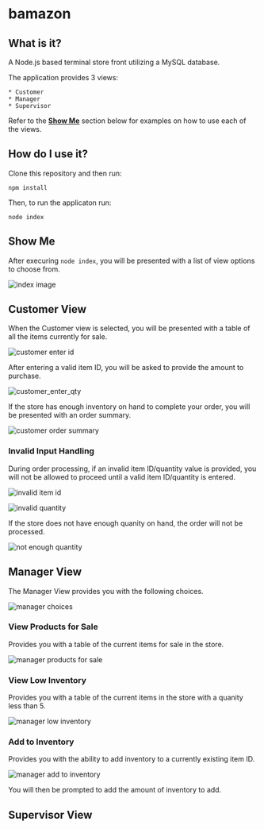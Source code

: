 # bamazon

## What is it?
A Node.js based terminal store front utilizing a MySQL database.

The application provides 3 views:

	* Customer
	* Manager
	* Supervisor

Refer to the [**Show Me**](#show-me) section below for examples on how to use each of the views.

## How do I use it?

Clone this repository and then run:

`npm install`

Then, to run the applicaton run:

`node index`

## Show Me

After execuring `node index`, you will be presented with a list of view options to choose from.

![index image](images/for_readme/node_index.png)

## Customer View

When the Customer view is selected, you will be presented with a table of all the items currently for sale.

![customer enter id](images/for_readme/customer_enterID.png)

After entering a valid item ID, you will be asked to provide the amount to purchase.

![customer_enter_qty](images/for_readme/customer_validID.png)

If the store has enough inventory on hand to complete your order, you will be presented with an order summary.

![customer order summary](images/for_readme/customer_successfulOrder.png)

### Invalid Input Handling

During order processing, if an invalid item ID/quantity value is provided, you will not be allowed to proceed until a valid item ID/quantity is entered.

![invalid item id](images/for_readme/customer_invalidID.png)

![invalid quantity](images/for_readme/customer_invalidInventoryAmount.png)

If the store does not have enough quanity on hand, the order will not be processed.

![not enough quantity](images/for_readme/customer_notEnoughInventory.png)

## Manager View

The Manager View provides you with the following choices.

![manager choices](images/for_readme/manager_choices.png)

### View Products for Sale

Provides you with a table of the current items for sale in the store.

![manager products for sale](images/for_readme/manager_viewProducts.png)

### View Low Inventory

Provides you with a table of the current items in the store with a quanity less than 5.

![manager low inventory](images/for_readme/manager_lowInventory.png)

### Add to Inventory

Provides you with the ability to add inventory to a currently existing item ID.

![manager add to inventory](images/for_readme/manager_addToInventoryItemId.png)

You will then be prompted to add the amount of inventory to add.



## Supervisor View
